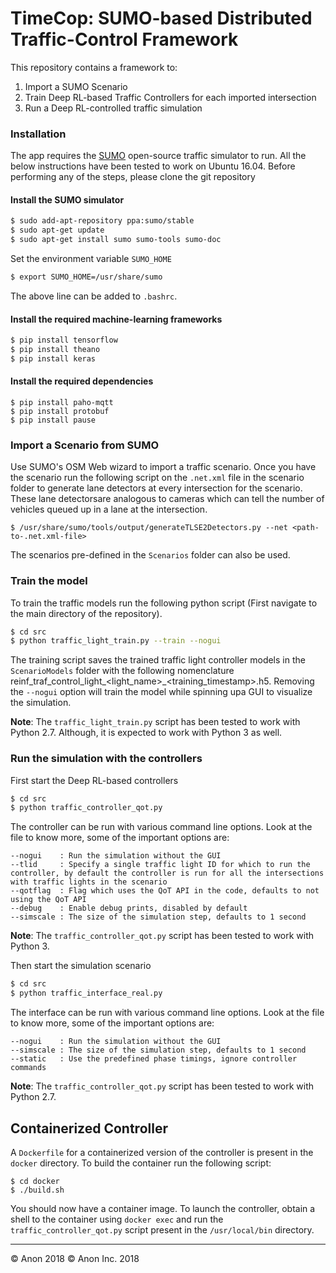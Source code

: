 # TimeCop: SUMO-based Distributed Traffic-Control Framework
This repository contains a framework to:
1) Import a SUMO Scenario
2) Train Deep RL-based Traffic Controllers for each imported intersection
3) Run a Deep RL-controlled traffic simulation

### Installation ###

The app requires the [SUMO](http://sumo.dlr.de/wiki/Simulation_of_Urban_MObility_-_Wiki) open-source traffic simulator to run. All the below instructions have been tested to work on Ubuntu 16.04. Before performing any of the steps, please clone the git repository

#### Install the SUMO simulator ####

```sh
$ sudo add-apt-repository ppa:sumo/stable
$ sudo apt-get update
$ sudo apt-get install sumo sumo-tools sumo-doc
```
Set the environment variable ```SUMO_HOME```
```sh
$ export SUMO_HOME=/usr/share/sumo
```
The above line can be added to ```.bashrc```.


#### Install the required machine-learning frameworks ####

```sh
$ pip install tensorflow
$ pip install theano
$ pip install keras
```

#### Install the required dependencies ####
```
$ pip install paho-mqtt 
$ pip install protobuf 
$ pip install pause
```

### Import a Scenario from SUMO ###
Use SUMO's OSM Web wizard to import a traffic scenario. Once you have the scenario run the following script on the `.net.xml`  file in the scenario folder to generate lane detectors at every intersection for the scenario. These lane detectorsare analogous to cameras which can tell the number of vehicles queued up in a lane at the intersection.
```
$ /usr/share/sumo/tools/output/generateTLSE2Detectors.py --net <path-to-.net.xml-file>
```

The scenarios pre-defined in the `Scenarios` folder can also be used.

### Train the model ###
To train the traffic models run the following python script (First navigate to the main directory of the repository). 
```sh
$ cd src
$ python traffic_light_train.py --train --nogui
```
The training script saves the trained traffic light controller models in the `ScenarioModels` folder with the following nomenclature reinf_traf_control_light_<light_name>_<training_timestamp>.h5. Removing the `--nogui` option will train the model while spinning upa GUI to visualize the simulation.

**Note**: The `traffic_light_train.py` script has been tested to work with Python 2.7. Although, it is expected to work with Python 3 as well.

### Run the simulation with the controllers ###
First start the Deep RL-based controllers
```sh
$ cd src
$ python traffic_controller_qot.py
```
The controller can be run with various command line options. Look at the file to know more, some of the important options are:
```
--nogui    : Run the simulation without the GUI
--tlid     : Specify a single traffic light ID for which to run the controller, by default the controller is run for all the intersections with traffic lights in the scenario
--qotflag  : Flag which uses the QoT API in the code, defaults to not using the QoT API
--debug    : Enable debug prints, disabled by default
--simscale : The size of the simulation step, defaults to 1 second
```
**Note**: The `traffic_controller_qot.py` script has been tested to work with Python 3. 

Then start the simulation scenario
```sh
$ cd src
$ python traffic_interface_real.py
```
The interface can be run with various command line options. Look at the file to know more, some of the important options are:
```
--nogui    : Run the simulation without the GUI
--simscale : The size of the simulation step, defaults to 1 second
--static   : Use the predefined phase timings, ignore controller commands
```
**Note**: The `traffic_controller_qot.py` script has been tested to work with Python 2.7. 

## Containerized Controller ##
A `Dockerfile` for a containerized version of the controller is present in the `docker` directory. To build the container run the following script:
```
$ cd docker
$ ./build.sh
```
You should now have a container image. To launch the controller, obtain a shell to the container using `docker exec` and run the `traffic_controller_qot.py` script present in the `/usr/local/bin` directory.

* * *

&copy; Anon 2018
&copy; Anon Inc. 2018


